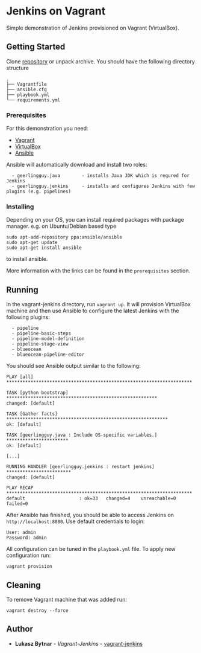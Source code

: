 # Jenkins on Vagrant

Simple demonstration of Jenkins provisioned on Vagrant (VirtualBox). 

## Getting Started

Clone [repository](https://github.com/lbytnar/vagrant-jenkins) or unpack archive. 
You should have the following directory structure
```
.
├── Vagrantfile
├── ansible.cfg
├── playbook.yml
└── requirements.yml
```

### Prerequisites

For this demonstration you need:
* [Vagrant](https://www.vagrantup.com/downloads.html)
* [VirtualBox](https://www.virtualbox.org/wiki/Downloads)
* [Ansible](http://docs.ansible.com/ansible/latest/intro_installation.html)

Ansible will automatically download and install two roles:
```
  - geerlingguy.java        - installs Java JDK which is requred for Jenkins
  - geerlingguy.jenkins     - installs and configures Jenkins with few plugins (e.g. pipelines)
```

### Installing

Depending on your OS, you can install required packages with package manager. 
e.g. on Ubuntu/Debian based type
```
sudo apt-add-repository ppa:ansible/ansible
sudo apt-get update
sudo apt-get install ansible
```
to install ansible.

More information with the links can be found in the `prerequisites` section. 

## Running

In the vagrant-jenkins directory, run `vagrant up`. It will provision VirtualBox machine and then use Ansible to configure the latest Jenkins with the following plugins:
```
  - pipeline
  - pipeline-basic-steps
  - pipeline-model-definition
  - pipeline-stage-view
  - blueocean
  - blueocean-pipeline-editor
```

You should see Ansible output similar to the following: 

```
PLAY [all] *********************************************************************

TASK [python bootstrap] ********************************************************
changed: [default]

TASK [Gather facts] ************************************************************
ok: [default]

TASK [geerlingguy.java : Include OS-specific variables.] ***********************
ok: [default]

[...]

RUNNING HANDLER [geerlingguy.jenkins : restart jenkins] ************************
changed: [default]

PLAY RECAP *********************************************************************
default                    : ok=33   changed=4    unreachable=0    failed=0   
```
After Ansible has finished, you should be able to access Jenkins on `http://localhost:8080`. 
Use default credentials to login:
```
User: admin
Password: admin
```
All configuration can be tuned in the `playbook.yml` file. To apply new configuration run: 
```
vagrant provision
```

## Cleaning

To remove Vagrant machine that was added run:
```
vagrant destroy --force
```

## Author

* **Lukasz Bytnar** - *Vagrant-Jenkins* - [vagrant-jenkins](https://github.com/lbytnar/vagrant-jenkins)

